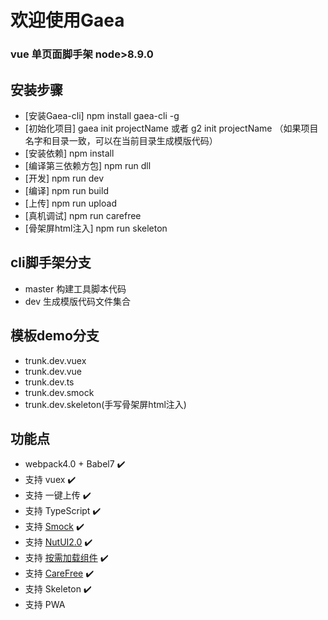 # 欢迎使用Gaea
### vue 单页面脚手架 node>8.9.0

## 安装步骤

* [安装Gaea-cli]   npm install gaea-cli -g
* [初始化项目]      gaea init projectName 或者 g2 init projectName （如果项目名字和目录一致，可以在当前目录生成模版代码）
* [安装依赖]        npm install
* [编译第三依赖方包]  npm run dll
* [开发]            npm run dev
* [编译]           npm run build
* [上传]           npm run upload
* [真机调试]        npm run carefree
* [骨架屏html注入]   npm run skeleton

## cli脚手架分支

 * master  构建工具脚本代码
 * dev     生成模版代码文件集合

## 模板demo分支

* trunk.dev.vuex    
* trunk.dev.vue     
* trunk.dev.ts      
* trunk.dev.smock
* trunk.dev.skeleton(手写骨架屏html注入)      


## 功能点
* webpack4.0 + Babel7 ✔️ 
*  支持 vuex ✔️      
*  支持 一键上传 ✔️
*  支持 TypeScript ✔️ 
*  支持 [Smock](https://smock.jd.com)    ✔️ 
*  支持 [NutUI2.0](https://nutui.jd.com)  ✔️ 
*  支持 [按需加载组件](https://www.npmjs.com/package/@nutui/babel-plugin-separate-import) ✔️
*  支持 [CareFree](https://carefree.jd.com)  ✔️ 
*  支持 Skeleton  ✔️ 
*  支持 PWA   






